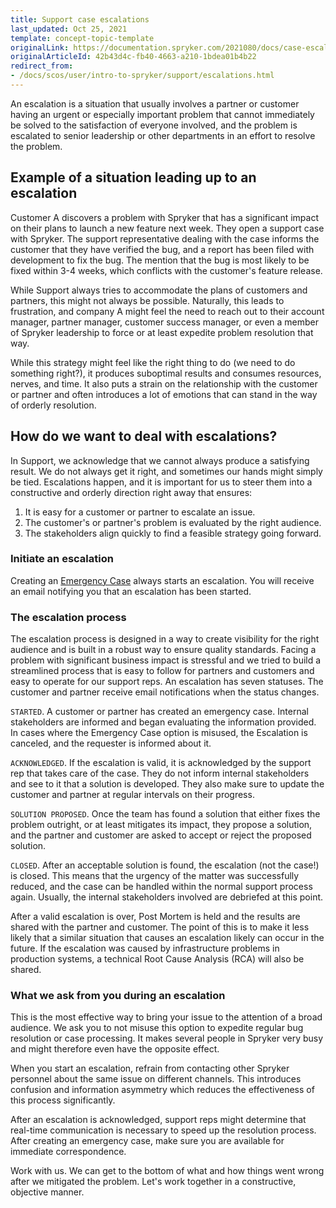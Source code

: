 ```yaml
---
title: Support case escalations
last_updated: Oct 25, 2021
template: concept-topic-template
originalLink: https://documentation.spryker.com/2021080/docs/case-escalation
originalArticleId: 42b43d4c-fb40-4663-a210-1bdea01b4b22
redirect_from:
- /docs/scos/user/intro-to-spryker/support/escalations.html
---
```


An escalation is a situation that usually involves a partner or customer having an urgent or especially important problem that cannot immediately be solved to the satisfaction of everyone involved, and the problem is escalated to senior leadership or other departments in an effort to resolve the problem.

## Example of a situation leading up to an escalation

Customer A discovers a problem with Spryker that has a significant impact on their plans to launch a new feature next week. They open a support case with Spryker. The support representative dealing with the case informs the customer that they have verified the bug, and a report has been filed with development to fix the bug. The mention that the bug is most likely to be fixed within 3-4 weeks, which conflicts with the customer's feature release.

While Support always tries to accommodate the plans of customers and partners, this might not always be possible. Naturally, this leads to frustration, and company A might feel the need to reach out to their account manager, partner manager, customer success manager, or even a member of Spryker leadership to force or at least expedite problem resolution that way.

While this strategy might feel like the right thing to do (we need to do something right?), it produces suboptimal results and consumes resources, nerves, and time. It also puts a strain on the relationship with the customer or partner and often introduces a lot of emotions that can stand in the way of orderly resolution.

## How do we want to deal with escalations?

In Support, we acknowledge that we cannot always produce a satisfying result. We do not always get it right, and sometimes our hands might simply be tied. Escalations happen, and it is important for us to steer them into a constructive and orderly direction right away that ensures:
1. It is easy for a customer or partner to escalate an issue.
2. The customer's or partner's problem is evaluated by the right audience.
3. The stakeholders align quickly to find a feasible strategy going forward.

### Initiate an escalation

Creating an [Emergency Case](/docs/about/all/support/how-to-use-the-support-portal.html#emergencies) always starts an escalation. You will receive an email notifying you that an escalation has been started.

### The escalation process

The escalation process is designed in a way to create visibility for the right audience and is built in a robust way to ensure quality standards. Facing a problem with significant business impact is stressful and we tried to build a streamlined process that is easy to follow for partners and customers and easy to operate for our support reps. An escalation has seven statuses. The customer and partner receive email notifications when the status changes.

`STARTED`. A customer or partner has created an emergency case. Internal stakeholders are informed and began evaluating the information provided. In cases where the Emergency Case option is misused, the Escalation is canceled, and the requester is informed about it.

`ACKNOWLEDGED`. If the escalation is valid, it is acknowledged by the support rep that takes care of the case. They do not inform internal stakeholders and see to it that a solution is developed. They also make sure to update the customer and partner at regular intervals on their progress.

`SOLUTION PROPOSED`. Once the team has found a solution that either fixes the problem outright, or at least mitigates its impact, they propose a solution, and the partner and customer are asked to accept or reject the proposed solution.

`CLOSED`. After an acceptable solution is found, the escalation (not the case!) is closed. This means that the urgency of the matter was successfully reduced, and the case can be handled within the normal support process again. Usually, the internal stakeholders involved are debriefed at this point.

After a valid escalation is over, Post Mortem is held and the results are shared with the partner and customer. The point of this is to make it less likely that a similar situation that causes an escalation likely can occur in the future. If the escalation was caused by infrastructure problems in production systems, a technical Root Cause Analysis (RCA) will also be shared.

### What we ask from you during an escalation

This is the most effective way to bring your issue to the attention of a broad audience. We ask you to not misuse this option to expedite regular bug resolution or case processing. It makes several people in Spryker very busy and might therefore even have the opposite effect.

When you start an escalation, refrain from contacting other Spryker personnel about the same issue on different channels. This introduces confusion and information asymmetry which reduces the effectiveness of this process significantly.

After an escalation is acknowledged, support reps might determine that real-time communication is necessary to speed up the resolution process. After creating an emergency case, make sure you are available for immediate correspondence.

Work with us. We can get to the bottom of what and how things went wrong after we mitigated the problem. Let's work together in a constructive, objective manner.
